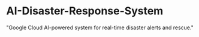 # AI-Disaster-Response-System
"Google Cloud AI-powered system for real-time disaster alerts and rescue."
